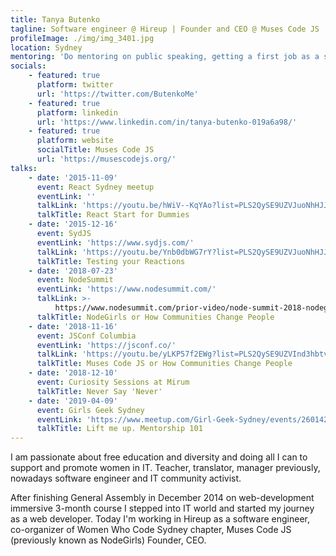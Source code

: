 ```yaml
---
title: Tanya Butenko
tagline: Software engineer @ Hireup | Founder and CEO @ Muses Code JS
profileImage: ./img/img_3401.jpg
location: Sydney
mentoring: 'Do mentoring on public speaking, getting a first job as a software engineer.'
socials:
    - featured: true
      platform: twitter
      url: 'https://twitter.com/ButenkoMe'
    - featured: true
      platform: linkedin
      url: 'https://www.linkedin.com/in/tanya-butenko-019a6a98/'
    - featured: true
      platform: website
      socialTitle: Muses Code JS
      url: 'https://musescodejs.org/'
talks:
    - date: '2015-11-09'
      event: React Sydney meetup
      eventLink: ''
      talkLink: 'https://youtu.be/hWiV--KqYAo?list=PLS2QySE9UZVJuoNhHJJ9YuCEOd3p8n0CT'
      talkTitle: React Start for Dummies
    - date: '2015-12-16'
      event: SydJS
      eventLink: 'https://www.sydjs.com/'
      talkLink: 'https://youtu.be/Ynb0dbWG7rY?list=PLS2QySE9UZVJuoNhHJJ9YuCEOd3p8n0CT'
      talkTitle: Testing your Reactions
    - date: '2018-07-23'
      event: NodeSummit
      eventLink: 'https://www.nodesummit.com/'
      talkLink: >-
          https://www.nodesummit.com/prior-video/node-summit-2018-nodegirls-or-how-communities-change-people-tanya-butenko/
      talkTitle: NodeGirls or How Communities Change People
    - date: '2018-11-16'
      event: JSConf Columbia
      eventLink: 'https://jsconf.co/'
      talkLink: 'https://youtu.be/yLKP57f2EWg?list=PLS2QySE9UZVInd3hbtvY95DmdbgGfcefA'
      talkTitle: Muses Code JS or How Communities Change People
    - date: '2018-12-10'
      event: Curiosity Sessions at Mirum
      talkTitle: Never Say 'Never'
    - date: '2019-04-09'
      event: Girls Geek Sydney
      eventLink: 'https://www.meetup.com/Girl-Geek-Sydney/events/260142686/'
      talkTitle: Lift me up. Mentorship 101
---
```


I am passionate about free education and diversity and doing all I can to support and promote women in IT. Teacher, translator, manager previously, nowadays software engineer and IT community activist.

After finishing General Assembly in December 2014 on web-development immersive 3-month course I stepped into IT world and started my journey as a web developer. Today I'm working in Hireup as a software engineer, co-organizer of Women Who Code Sydney chapter, Muses Code JS (previously known as NodeGirls) Founder, CEO.
